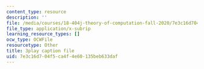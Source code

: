 ```yaml
---
content_type: resource
description: ''
file: /media/courses/18-404j-theory-of-computation-fall-2020/7e3c16d704f5ca4f4e60135beb633daf_MGqoLm2aAgc.srt
file_type: application/x-subrip
learning_resource_types: []
ocw_type: OCWFile
resourcetype: Other
title: 3play caption file
uid: 7e3c16d7-04f5-ca4f-4e60-135beb633daf
---
```

